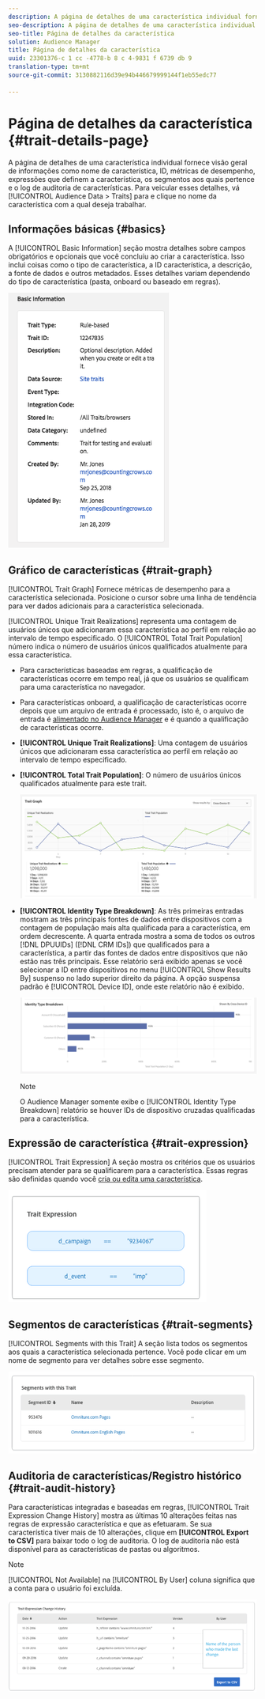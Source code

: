 ```yaml
---
description: A página de detalhes de uma característica individual fornece visão geral de informações como nome de característica, ID, métricas de desempenho, expressões que definem a característica, os segmentos aos quais pertence e o log de auditoria de características. Para veicular esses detalhes, vá para Dados de público-alvo > Características e clique no nome da característica com a qual deseja trabalhar.
seo-description: A página de detalhes de uma característica individual fornece visão geral de informações como nome de característica, ID, métricas de desempenho, expressões que definem a característica, os segmentos aos quais pertence e o log de auditoria de características. Para veicular esses detalhes, vá para Dados de público-alvo > Características e clique no nome da característica com a qual deseja trabalhar.
seo-title: Página de detalhes da característica
solution: Audience Manager
title: Página de detalhes da característica
uuid: 23301376-c 1 cc -4778-b 8 c 4-9831 f 6739 db 9
translation-type: tm+mt
source-git-commit: 3130882116d39e94b446679999144f1eb55edc77

---
```



# Página de detalhes da característica {#trait-details-page}

A página de detalhes de uma característica individual fornece visão geral de informações como nome de característica, ID, métricas de desempenho, expressões que definem a característica, os segmentos aos quais pertence e o log de auditoria de características. Para veicular esses detalhes, vá [!UICONTROL Audience Data > Traits] para e clique no nome da característica com a qual deseja trabalhar.

## Informações básicas {#basics}

A [!UICONTROL Basic Information] seção mostra detalhes sobre campos obrigatórios e opcionais que você concluiu ao criar a característica. Isso inclui coisas como o tipo de característica, a ID característica, a descrição, a fonte de dados e outros metadados. Esses detalhes variam dependendo do tipo de característica (pasta, onboard ou baseado em regras).

![](assets/basicInfo.png)

## Gráfico de características {#trait-graph}

[!UICONTROL Trait Graph] Fornece métricas de desempenho para a característica selecionada. Posicione o cursor sobre uma linha de tendência para ver dados adicionais para a característica selecionada.

[!UICONTROL Unique Trait Realizations] representa uma contagem de usuários únicos que adicionaram essa característica ao perfil em relação ao intervalo de tempo especificado. O [!UICONTROL Total Trait Population] número indica o número de usuários únicos qualificados atualmente para essa característica.

* Para características baseadas em regras, a qualificação de características ocorre em tempo real, já que os usuários se qualificam para uma característica no navegador.
* Para características onboard, a qualificação de características ocorre depois que um arquivo de entrada é processado, isto é, o arquivo de entrada é [alimentado no Audience Manager](../../faq/faq-inbound-data-ingestion.md) e é quando a qualificação de características ocorre.
* **[!UICONTROL Unique Trait Realizations]**: Uma contagem de usuários únicos que adicionaram essa característica ao perfil em relação ao intervalo de tempo especificado.
* **[!UICONTROL Total Trait Population]**: O número de usuários únicos qualificados atualmente para este trait.

   ![gráfico de características](assets/trait-summary.png)

* **[!UICONTROL Identity Type Breakdown]**: As três primeiras entradas mostram as três principais fontes de dados entre dispositivos com a contagem de população mais alta qualificada para a característica, em ordem decrescente. A quarta entrada mostra a soma de todos os outros [!DNL DPUUIDs] ([!DNL CRM IDs]) que qualificados para a característica, a partir das fontes de dados entre dispositivos que não estão nas três principais. Esse relatório será exibido apenas se você selecionar a ID entre dispositivos no menu [!UICONTROL Show Results By] suspenso no lado superior direito da página. A opção suspensa padrão é [!UICONTROL Device ID], onde este relatório não é exibido.

   ![gráfico de características](assets/trait-identity.png)
   > [!NOTE]
   > O Audience Manager somente exibe o [!UICONTROL Identity Type Breakdown] relatório se houver IDs de dispositivo cruzadas qualificadas para a característica.

## Expressão de característica {#trait-expression}

[!UICONTROL Trait Expression] A seção mostra os critérios que os usuários precisam atender para se qualificarem para a característica. Essas regras são definidas quando você [cria ou edita uma característica](../../features/traits/about-trait-builder.md).

![](assets/traitExpression.png)

## Segmentos de características {#trait-segments}

[!UICONTROL Segments with this Trait] A seção lista todos os segmentos aos quais a característica selecionada pertence. Você pode clicar em um nome de segmento para ver detalhes sobre esse segmento.

![](assets/traitSegments.png)

## Auditoria de características/Registro histórico {#trait-audit-history}

Para características integradas e baseadas em regras, [!UICONTROL Trait Expression Change History] mostra as últimas 10 alterações feitas nas regras de expressão característica e que as efetuaram. Se sua característica tiver mais de 10 alterações, clique em **[!UICONTROL Export to CSV]** para baixar todo o log de auditoria. O log de auditoria não está disponível para as características de pastas ou algoritmos.

>[!NOTE]
>
>[!UICONTROL Not Available] na [!UICONTROL By User] coluna significa que a conta para o usuário foi excluída.

![](assets/traitHistory.png)